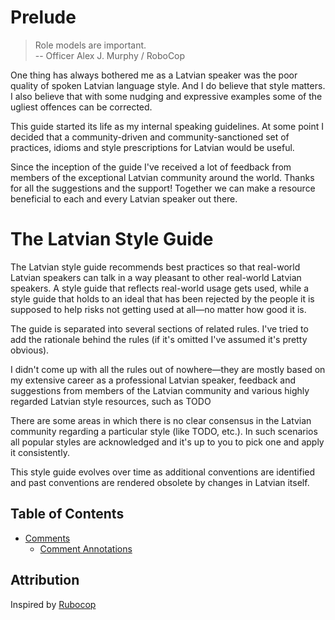 # Prelude

> Role models are important. <br>
> -- Officer Alex J. Murphy / RoboCop

One thing has always bothered me as a Latvian speaker was the poor quality of spoken Latvian language style. And I do believe that style matters. I also believe that with some nudging and expressive examples some of the ugliest offences can be corrected.

This guide started its life as my internal speaking guidelines. At some point I decided that a community-driven and community-sanctioned set of practices, idioms and style prescriptions for Latvian would be useful.

Since the inception of the guide I've received a lot of feedback from members of the exceptional Latvian community around the world. Thanks for all the suggestions and the support! Together we can make a resource beneficial to each and every Latvian speaker out there.

# The Latvian Style Guide

The Latvian style guide recommends best practices so that real-world Latvian speakers can talk in a way pleasant to other real-world Latvian speakers. A style guide that reflects real-world usage gets used, while a style guide that holds to an ideal that has been rejected by the people it is supposed to help risks not getting used at all&mdash;no matter how good it is.

The guide is separated into several sections of related rules. I've tried to add the rationale behind the rules (if it's omitted I've assumed it's pretty obvious).

I didn't come up with all the rules out of nowhere&mdash;they are mostly based on my extensive career as a professional Latvian speaker, feedback and suggestions from members of the Latvian community and various highly regarded Latvian style resources, such as TODO

There are some areas in which there is no clear consensus in the Latvian community regarding a particular style (like TODO, etc.). In such scenarios all popular styles are acknowledged and it's up to you to pick one and apply it consistently.

This style guide evolves over time as additional conventions are
identified and past conventions are rendered obsolete by changes in
Latvian itself.

## Table of Contents
  
  * [Comments](#comments)
      * [Comment Annotations](#comment-annotations)   

## Attribution
Inspired by [Rubocop](https://github.com/rubocop-hq/ruby-style-guide)
